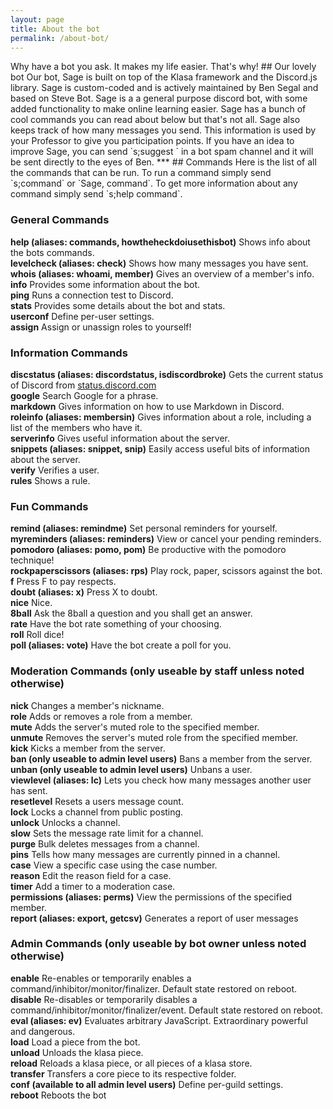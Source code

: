 ```yaml
---
layout: page
title: About the bot
permalink: /about-bot/
---
```

<link rel="icon" href="/favicon.ico" type="image/x-icon" />
Why have a bot you ask. It makes my life easier. That's why!
## Our lovely bot
Our bot, Sage is  built on top of the Klasa framework and the Discord.js library. Sage is custom-coded and is
actively maintained by Ben Segal and based on Steve Bot. Sage is a a general purpose discord bot, with some added
functionality to make online learning easier. Sage has a bunch of cool commands you can read about below but that's
not all. Sage also keeps track of how many messages you send. This information is used by your Professor to give you 
participation points. If you have an idea to improve Sage, you can send `s;suggest <your idea here>` in a bot spam
channel and it will be sent directly to the eyes of Ben. 
***
## Commands
Here is the list of all the commands that can be run. To run a command simply send `s;command` or `Sage, command`.
To get more information about any command simply send `s;help command`.

### General Commands
**help (aliases: commands, howtheheckdoiusethisbot)** Shows info about the bots commands.\
**levelcheck (aliases: check)** Shows how many messages you have sent.\
**whois (aliases: whoami, member)** Gives an overview of a member's info.\
**info** Provides some information about the bot.\
**ping** Runs a connection test to Discord.\
**stats** Provides some details about the bot and stats.\
**userconf** Define per-user settings.\
**assign** Assign or unassign roles to yourself!

### Information Commands
**discstatus (aliases: discordstatus, isdiscordbroke)** Gets the current status of Discord from [status.discord.com](https://status.discord.com/ "Why not check it now")\
**google** Search Google for a phrase.\
**markdown** Gives information on how to use Markdown in Discord.\
**roleinfo (aliases: membersin)** Gives information about a role, including a list of the members who have it.\
**serverinfo** Gives useful information about the server.\
**snippets (aliases: snippet, snip)** Easily access useful bits of information about the server.\
**verify** Verifies a user.\
**rules** Shows a rule.

### Fun Commands
**remind (aliases: remindme)** Set personal reminders for yourself.\
**myreminders (aliases: reminders)** View or cancel your pending reminders.\
**pomodoro (aliases: pomo, pom)** Be productive with the pomodoro technique!\
**rockpaperscissors (aliases: rps)** Play rock, paper, scissors against the bot.\
**f** Press F to pay respects.\
**doubt (aliases: x)** Press X to doubt.\
**nice** Nice.\
**8ball** Ask the 8ball a question and you shall get an answer.\
**rate** Have the bot rate something of your choosing.\
**roll** Roll dice!\
**poll (aliases: vote)** Have the bot create a poll for you.

### Moderation Commands (only useable by staff unless noted otherwise)
**nick** Changes a member's nickname.\
**role** Adds or removes a role from a member.\
**mute** Adds the server's muted role to the specified member.\
**unmute** Removes the server's muted role from the specified member.\
**kick** Kicks a member from the server.\
**ban (only useable to admin level users)** Bans a member from the server.\
**unban (only useable to admin level users)** Unbans a user.\
**viewlevel (aliases: lc)** Lets you check how many messages another user has sent.\
**resetlevel** Resets a users message count.\
**lock** Locks a channel from public posting.\
**unlock** Unlocks a channel.\
**slow** Sets the message rate limit for a channel.\
**purge** Bulk deletes messages from a channel.\
**pins** Tells how many messages are currently pinned in a channel.\
**case** View a specific case using the case number.\
**reason** Edit the reason field for a case.\
**timer** Add a timer to a moderation case.\
**permissions (aliases: perms)** View the permissions of the specified member.\
**report (aliases: export, getcsv)** Generates a report of user messages

### Admin Commands (only useable by bot owner unless noted otherwise)
**enable** Re-enables or temporarily enables a command/inhibitor/monitor/finalizer. Default state restored on reboot.\
**disable** Re-disables or temporarily disables a command/inhibitor/monitor/finalizer/event. Default state restored on reboot.\
**eval (aliases: ev)** Evaluates arbitrary JavaScript. Extraordinary powerful and dangerous.\
**load** Load a piece from the bot.\
**unload** Unloads the klasa piece.\
**reload** Reloads a klasa piece, or all pieces of a klasa store.\
**transfer** Transfers a core piece to its respective folder.\
**conf (available to all admin level users)** Define per-guild settings.\
**reboot** Reboots the bot
